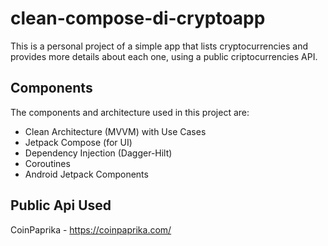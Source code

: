 # clean-compose-di-cryptoapp

This is a personal project of a simple app that lists cryptocurrencies and provides more details about each one, using a public criptocurrencies API.

## Components
The components and architecture used in this project are:
- Clean Architecture (MVVM) with Use Cases
- Jetpack Compose (for UI)
- Dependency Injection (Dagger-Hilt)
- Coroutines
- Android Jetpack Components

## Public Api Used

CoinPaprika - https://coinpaprika.com/

